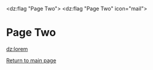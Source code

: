 <dz:flag "Page Two">
<dz:flag "Page Two" icon="mail">

Page Two
====

<dz:lorem>

[Return to main page](/favtest)

